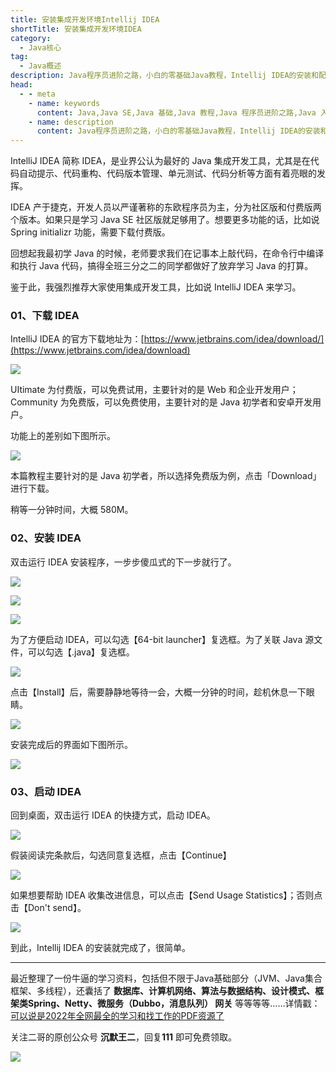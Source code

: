 ```yaml
---
title: 安装集成开发环境Intellij IDEA
shortTitle: 安装集成开发环境IDEA
category:
  - Java核心
tag:
  - Java概述
description: Java程序员进阶之路，小白的零基础Java教程，Intellij IDEA的安装和配置
head:
  - - meta
    - name: keywords
      content: Java,Java SE,Java 基础,Java 教程,Java 程序员进阶之路,Java 入门,Java 简介,Intellij IDEA 安装,IDEA 安装
    - name: description
      content: Java程序员进阶之路，小白的零基础Java教程，Intellij IDEA的安装和配置
---
```


IntelliJ IDEA 简称 IDEA，是业界公认为最好的 Java 集成开发工具，尤其是在代码自动提示、代码重构、代码版本管理、单元测试、代码分析等方面有着亮眼的发挥。

IDEA 产于捷克，开发人员以严谨著称的东欧程序员为主，分为社区版和付费版两个版本。如果只是学习 Java SE 社区版就足够用了。想要更多功能的话，比如说 Spring initializr 功能，需要下载付费版。

回想起我最初学 Java 的时候，老师要求我们在记事本上敲代码，在命令行中编译和执行 Java 代码，搞得全班三分之二的同学都做好了放弃学习 Java 的打算。

鉴于此，我强烈推荐大家使用集成开发工具，比如说 IntelliJ IDEA 来学习。

### 01、下载 IDEA

IntelliJ IDEA 的官方下载地址为：[https://www.jetbrains.com/idea/download/](https://www.jetbrains.com/idea/download)

![](https://cdn.jsdelivr.net/gh/itwanger/itwanger.github.io/assets/images/2019/11/java-idea-community-1.png)


UItimate 为付费版，可以免费试用，主要针对的是 Web 和企业开发用户；Community 为免费版，可以免费使用，主要针对的是 Java 初学者和安卓开发用户。

功能上的差别如下图所示。

![](https://cdn.jsdelivr.net/gh/itwanger/itwanger.github.io/assets/images/2019/11/java-idea-community-2.png)

本篇教程主要针对的是 Java 初学者，所以选择免费版为例，点击「Download」进行下载。

稍等一分钟时间，大概 580M。

### 02、安装 IDEA

双击运行 IDEA 安装程序，一步步傻瓜式的下一步就行了。

![](https://cdn.jsdelivr.net/gh/itwanger/itwanger.github.io/assets/images/2019/11/java-idea-community-3.png)


![](https://cdn.jsdelivr.net/gh/itwanger/itwanger.github.io/assets/images/2019/11/java-idea-community-4.png)


![](https://cdn.jsdelivr.net/gh/itwanger/itwanger.github.io/assets/images/2019/11/java-idea-community-5.png)

为了方便启动 IDEA，可以勾选【64-bit launcher】复选框。为了关联 Java 源文件，可以勾选【.java】复选框。

![](https://cdn.jsdelivr.net/gh/itwanger/itwanger.github.io/assets/images/2019/11/java-idea-community-6.png)

点击【Install】后，需要静静地等待一会，大概一分钟的时间，趁机休息一下眼睛。

![](https://cdn.jsdelivr.net/gh/itwanger/itwanger.github.io/assets/images/2019/11/java-idea-community-7.png)

安装完成后的界面如下图所示。

![](https://cdn.jsdelivr.net/gh/itwanger/itwanger.github.io/assets/images/2019/11/java-idea-community-8.png)

### 03、启动 IDEA

回到桌面，双击运行 IDEA 的快捷方式，启动 IDEA。

![](https://cdn.jsdelivr.net/gh/itwanger/itwanger.github.io/assets/images/2019/11/java-idea-community-9.png)

假装阅读完条款后，勾选同意复选框，点击【Continue】

![](https://cdn.jsdelivr.net/gh/itwanger/itwanger.github.io/assets/images/2019/11/java-idea-community-10.png)

如果想要帮助 IDEA 收集改进信息，可以点击【Send Usage Statistics】；否则点击【Don't send】。

![](https://cdn.jsdelivr.net/gh/itwanger/itwanger.github.io/assets/images/2019/11/java-idea-community-11.png)


到此，Intellij IDEA 的安装就完成了，很简单。

-----

最近整理了一份牛逼的学习资料，包括但不限于Java基础部分（JVM、Java集合框架、多线程），还囊括了 **数据库、计算机网络、算法与数据结构、设计模式、框架类Spring、Netty、微服务（Dubbo，消息队列） 网关** 等等等等……详情戳：[可以说是2022年全网最全的学习和找工作的PDF资源了](https://tobebetterjavaer.com/pdf/programmer-111.html)

关注二哥的原创公众号 **沉默王二**，回复**111** 即可免费领取。

![](http://cdn.tobebetterjavaer.com/tobebetterjavaer/images/xingbiaogongzhonghao.png)

